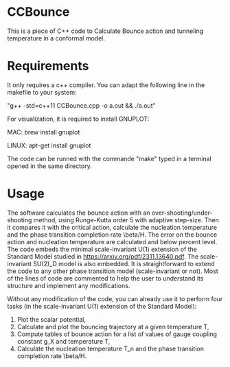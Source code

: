 # CCBounce
This is a piece of C++ code to Calculate Bounce action and tunneling temperature in a conformal model.

# Requirements

It only requires a c++ compiler. 	You can adapt the following line in the makefile to your system:

"g++  -std=c++11 CCBounce.cpp -o a.out && ./a.out"

For visualization, it is required to install GNUPLOT:

MAC: brew install gnuplot

LINUX: apt-get install gnuplot

The code can be runned with the commande "make" typed in a terminal opened in the same directory.

# Usage

The software calculates the bounce action with an over-shooting/under-shooting method, using Runge-Kutta order 5 with adaptive step-size.
Then it compares it with the critical action, calculate the nucleation temperature and the phase transition completion rate \beta/H.
The error on the bounce action and nucleation temperature are calculated and below percent level.
The code embeds the minimal scale-invariant U(1) extension of the Standard Model studied in https://arxiv.org/pdf/2311.13640.pdf.
The scale-invariant SU(2)_D model is also embedded.
It is straightforward to extend the code to any other phase transition model (scale-invariant or not).
Most of the lines of code are commented to help the user to understand its structure and implement any modifications.

Without any modification of the code, you can already use it to perform four tasks (in the scale-invariant U(1) extension of the Standard Model):
1) Plot the scalar potential,
2) Calculate and plot the bouncing trajectory at a given temperature T,
3) Compute tables of bounce action for a list of values of gauge coupling constant g_X and temperature T,
4) Calculate the nucleation temperature T_n and the phase transition completion rate \beta/H.
